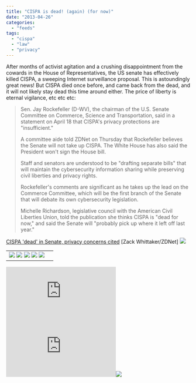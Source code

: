 ```yaml
---
title: "CISPA is dead! (again) (for now)"
date: "2013-04-26"
categories: 
  - "feeds"
tags: 
  - "cispa"
  - "law"
  - "privacy"
---
```


After months of activist agitation and a crushing disappointment from the cowards in the House of Representatives, the US senate has effectively killed CISPA, a sweeping Internet surveillance proposal. This is astoundingly great news! But CISPA died once before, and came back from the dead, and it will not likely stay dead this time around either. The price of liberty is eternal vigilance, etc etc etc:

> Sen. Jay Rockefeller (D-WV), the chairman of the U.S. Senate Committee on Commerce, Science and Transportation, said in a statement on April 18 that CISPA's privacy protections are "insufficient."
> 
> A committee aide told ZDNet on Thursday that Rockefeller believes the Senate will not take up CISPA. The White House has also said the President won't sign the House bill.
> 
> Staff and senators are understood to be "drafting separate bills" that will maintain the cybersecurity information sharing while preserving civil liberties and privacy rights.
> 
> Rockefeller's comments are significant as he takes up the lead on the Commerce Committee, which will be the first branch of the Senate that will debate its own cybersecurity legislation.
> 
> Michelle Richardson, legislative council with the American Civil Liberties Union, told the publication she thinks CISPA is "dead for now," and said the Senate will "probably pick up where it left off last year."

[CISPA 'dead' in Senate, privacy concerns cited](http://www.zdnet.com/cispa-dead-in-senate-privacy-concerns-cited-7000014536/) \[Zack Whittaker/ZDNet\] ![](images/mf.gif)

<table border="0"><tbody><tr><td valign="middle"><a href="http://share.feedsportal.com/share/twitter/?u=http%3A%2F%2Fboingboing.net%2F2013%2F04%2F26%2Fcispa-is-dead-again-for-no.html&amp;t=CISPA+is+dead%21+%28again%29+%28for%C2%A0now%29"><img src="images/twitter.png" border="0"></a>&nbsp;<a href="http://share.feedsportal.com/share/facebook/?u=http%3A%2F%2Fboingboing.net%2F2013%2F04%2F26%2Fcispa-is-dead-again-for-no.html&amp;t=CISPA+is+dead%21+%28again%29+%28for%C2%A0now%29"><img src="images/facebook.png" border="0"></a>&nbsp;<a href="http://share.feedsportal.com/share/linkedin/?u=http%3A%2F%2Fboingboing.net%2F2013%2F04%2F26%2Fcispa-is-dead-again-for-no.html&amp;t=CISPA+is+dead%21+%28again%29+%28for%C2%A0now%29"><img src="images/linkedin.png" border="0"></a>&nbsp;<a href="http://share.feedsportal.com/share/gplus/?u=http%3A%2F%2Fboingboing.net%2F2013%2F04%2F26%2Fcispa-is-dead-again-for-no.html&amp;t=CISPA+is+dead%21+%28again%29+%28for%C2%A0now%29"><img src="images/googleplus.png" border="0"></a>&nbsp;<a href="http://share.feedsportal.com/share/email/?u=http%3A%2F%2Fboingboing.net%2F2013%2F04%2F26%2Fcispa-is-dead-again-for-no.html&amp;t=CISPA+is+dead%21+%28again%29+%28for%C2%A0now%29"><img src="images/email.png" border="0"></a></td><td valign="middle"></td></tr></tbody></table>

  
  
[![](http://da.feedsportal.com/r/164016426442/u/49/f/653965/c/35208/s/2b364936/a2.img)](http://da.feedsportal.com/r/164016426442/u/49/f/653965/c/35208/s/2b364936/a2.htm)![](http://pi.feedsportal.com/r/164016426442/u/49/f/653965/c/35208/s/2b364936/a2t.img)![](http://feeds.feedburner.com/~r/boingboing/iBag/~4/1VDGg54roLg)
